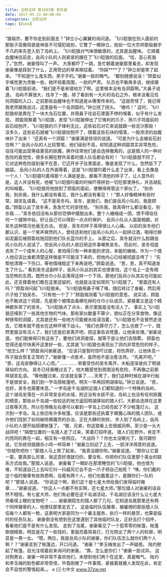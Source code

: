 ```yaml
---
title: 全职法师 第1683章 幸存者
date: 2017-05-23 06:00:04
categories: 全职法师
tags: [Duke]
---
```


“狼祖宗，要不你走到前面去？”钟立小心翼翼的询问道。
飞川皑狼在别人面前的那股子高傲简直是神圣不可侵犯级别，它瞥了一眼钟立，宛如一位大宗师那般器宇不凡的率先登入到了岛屿上。
飞川皑狼对气味很敏感的，尤其是血腥味。
它顺着血腥味往前走，岳风小队的人则紧紧的跟在了飞川皑狼的后面。
“哇，恶心死我了。”忽然，谢豪怪叫了一声。
大家都吓了一跳，急忙朝着谢豪那里看去，却发现谢豪像是踩到了什么，正用旁边的草来擦拭着。
“你踩****了？”钟立却是笑了起来。
“不知道什么鬼东西，黑乎乎的。”谢豪一脸的晦气。
“都别随便说话！”顾盈似乎嗅觉更为灵敏一些，她环视着周围，一脸的严肃。
队员也不敢再多说，继续跟着飞川皑狼前进。
“我们是不是来错地方了啊，这里根本没有岛洞窟啊。”大鼻子说道。
岛屿不算很大，找寻了一圈，除了看到有一大片的岛石之外，根本没看见任何洞窟的入口，之前那些血腥味也不知道是从哪里传来的。
“这就奇怪了，我记得我老师跟我说过，这里是有一个岛洞窟的。”钟立挠了挠头。
“嗷呜！”
这时，飞川皑狼却是靠在了一块大岛石位置，并用鼻子往岩石里面不停的嗅着，似乎有什么发现。
顾盈观察着飞川皑狼，发现飞川皑狼伸出了它锋利的爪子，用爪子将面前的岩石给刨开，飞川皑狼的爪子锋利无比，这些岩石对它来说就跟一些泥沙那般！
没多久，这些岩石就被飞川皑狼给刨开了，随着这些石块的塌落，一股浓浓的血腥味扑了出来！
“还真有一个洞窟！”谢豪满是惊讶的说道。
“可是为什么会被岩石封住啊？”
岳风小队的人比较警惕，他们级别不高，却知道这种洞窟其实非常危险，往往可能出现等级更高的妖魔，换作往常他们是会选择撤离的，这是猎人的一种对危险的直觉性，很多长期在野外呆着的猎人队伍都会有的！
飞川皑狼就不同了，它对这种危险级别毫不在意，它迈开步子往里面走，像是发现了什么，忽然低下了脑袋。
岳风小队的人在外面等着，这是飞川皑狼叼着什么走了出来，看上去像是一个人！
飞川皑狼叼着得那个人满是是血，都看不清他的样子了，让人意外的是，这人并没有死，他被飞川皑狼叼着的时候吓得拼劲一切在那里挣扎，并且胡乱的叫喊着。
飞川皑狼将他放到了顾盈的面前，便懒得再管这个家伙了。
“别杀我，别杀我，我什么都没有看见，我什么都没有看见！！”那人好像精神有些时常，胡言乱语着。
“这不是吴冬吗，吴冬，是我们，我们是岳风小队的，我是顾盈。”顾盈认出了吴冬来，急急忙忙的安抚他。
“别杀我，我真得什么都没看见，别杀我……”吴冬依旧没有从那份恐惧中摆脱出来，整个人蜷缩成一团，恨不得往任何一个缝隙中钻，好让自己可以得到一点点的保护。
岳风小队众人面面相觑，对吴冬这种情况也毫无办法。
但是，吴冬的样子真得很让人心痛。
以前的吴冬他们都认识，是一个笑声爽然的人，曾经还和他们岳风小队的人一起拼过酒，喝得烂醉如泥最后被顾盈给拖回到他们队长蓝巾的手上。
从那之后，吴冬就没什么脸跟岳风小队的人说话了，但岳风小队的人依旧用这件事嘲笑吴冬。
而此时，吴冬彻底丧失了一个成年人的心智，害怕得只有一种本能的求饶，本能的蜷缩，作为一个猎人他应该比谁都清楚这样做是不可能活下来的，但他内心已经被彻底击垮了！
“先帮他清理一下伤口，等他情绪稳定下来再说吧。”顾盈说道。
“恩，恩，真不知道发生了什么。”
看到吴冬这副样子，岳风小队此刻其实也很害怕，这个岛上一定有相当恐怖的东西，既然仓巾小队会落得这样一个下场，那他们岳风小队其实也可能如此，还支撑着他们敢在这里逗留的，也就是淡定如常的飞川皑狼了。
“里面还有人吗？”顾盈询问起飞川皑狼来。
飞川皑狼用鼻子嗅了嗅，随后转过了身躯，然后用爪子拍了拍吴冬。
“只有他一个了？”顾盈揣测着飞川皑狼的意思。
说实话，顾盈也不敢进这个洞窟，先是那个被喋血毒蝾吃掉的仓巾小队成员，紧接着又是这个精神都失常了的吴冬。
飞川皑狼点了点头，表示里面是没有活人了。
事实上飞川皑狼还嗅到了一些其他生物的气味，那些家伙数量不算少，貌似正在分享食物，像这种狭窄的洞窟，尤其是还有一些地方可能被水给浸泡着，飞川皑狼也不会冒然走进去，它根本就不擅长在这种环境下战斗。
“我们也算尽力了，怎么也救了一个，既然里面没有活人了，我们还是赶紧离开吧，把这事告诉梵墨，让他来处理。”谢豪说道。
他们能做得只有这些了，要他们进洞查探，就等于是让他们去陪葬。
顾盈也觉得还是尽快离开这里好一些，尤其是飞川皑狼也表现出了洞内非常危险的样子。
“他怎么样？”顾盈询问谢豪道。
“应该只是暂时惊吓过度，将伤弄好，让他休息一阵子就会恢复正常的了。”谢豪懂一点医术，虽然他不是治愈法师。
“先离开吧。”
“恩，这岛安静得让人心慌。”
……
……
带着受伤的吴冬离开，木船逐渐驶向了明湖驿站的方向。
吴冬已经昏睡过去了，他大概感觉到周围没有危险，不再像之前那样胡言乱语。
“等他醒过来，应该就没事了……天黑了，我们这种时候在湖中行船不是很安全，我们到一字岛搭帐篷吧，明天一早再回明湖驿站。”钟立说道。
“恩，也好，吴冬也需要休息。”
一字岛是千岛湖附近猎人们都知道的一个特殊的岛屿，这个湖岛坐落在一片非常安全的水域，附近没有水妖不说，岛屿上也没有任何妖魔的栖息，那些从千岛湖一些较远的地方返回明湖驿站的猎人们，大都会选择在这里过夜等天亮，所以在傍晚左右便可以看到一字岛上已经亮起了不少帐篷灯火。
这次到一字岛，岛上依旧有许多帐篷，应该是那些还执着于蝾魔心珠的猎人团队，或许他们找到了如何破除蝾魔壳的办法，正在大肆的敛财。
步入到了岛屿上，岳风小队的人便开始搭建帐篷了。
“喔，兄弟，你这狼看上去很威风啊，至少是一头大战将吧！”隔壁位置的一名猎人走了过来，笑着打招呼道。
猎人们在野外，肯定不约而同的靠在一起，相互有一些照应。
“大战将？？你也太没眼光了，我可跟你说，它杀统领就跟杀小鸡一样简单！”谢豪立刻迎了上去，一脸洋洋得意的说道。
“你就吹吧你！”那猎人马上笑了起来。
“我真没跟你吹。”谢豪说道。
“那你让它耍一耍，要真那么厉害，我这壶好酒就归你，要没有，你把你们队伍里那个美女的联系方式给我。”那猎人说道。
谢豪看了一眼趴在那里睡觉的飞川皑狼，他也很为难，不知道自己上去叫它抖一抖威风它会不会一爪子把自己拍死？
“咦，你们戴的这个临时徽章有些熟悉啊，岛尾有两个人，他们也戴着这个，是跟你们一队的吧？”那猎人说道。
“你说这个啊，我们这个是七星大师给我们发得临时徽章……”谢豪说道。
“你这人一点都不务实啊，还七星大师。”那位猎人对谢豪的话自然不相信。有七星大师，他们有必要在这千岛湖活动，千岛湖应该没什么让七星大师看得上眼的宝物吧？
……
谢豪跟陌生的猎人聊了几句，在知道岛尾那里还有两个同样徽章的人，他便往那里走去了。
这是临时队伍徽章，被雇佣的那些猎人队伍每个人都有一枚，这表明大家是同为一个雇主服务，执行一样的悬赏，也算是临时的任务队友。
谢豪倒没有想到在这里遇到了其他临时队友，正好去打个招呼，看看他们是不是有什么发现。
走到了岛尾，谢豪看见了一个孤零零的帐篷，帐篷倒很精致，明显是花了一些钱的，里面亮着简易灯，灯光照出了两个人的轮廓，明显是一男一女。
“喂，两位，我是岳风小队的谢豪，你们队伍怎么就你们两个人啊？？”谢豪走到了帐篷边，开口问道。
“谢豪？”李玉梅发出了一声疑惑。
陆灼掀起了帐篷，目光注视着前来询问的谢豪。
“靠，怎么是你们！”谢豪一脸诧异。
这对狗男女，谢豪一样非常不喜欢他们，未想到他们两个在这里，真是晦气。
陆灼和李玉梅的脸色都非常奇怪，毕竟刚做了一件事情，紧接着就被人发现在此，肯定会不自觉的警惕起来。。
a
(三七中文 www.37zw.net